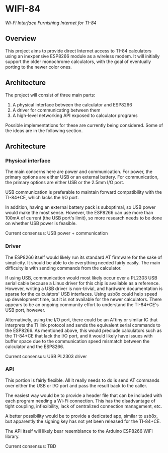 # WIFI-84
*Wi-Fi Interface Furnishing Internet for TI-84*


## Overview

This project aims to provide direct Internet access to TI-84 calculators
using an inexpensive ESP8266 module as a wireless modem.
It will initially support the older monochrome calculators,
with the goal of eventually porting to the newer color ones.

## Architecture

The project will consist of three main parts:

1. A physical interface between the calculator and ESP8266
2. A driver for communicating between them
3. A high-level networking API exposed to calculator programs

Possible implementations for these are currently being considered.
Some of the ideas are in the following section.



## Architecture


### Physical interface

The main concerns here are power and communication.
For power, the primary options are either USB or an external battery.
For communication, the primary options are either USB or the 2.5mm I/O port.

USB communication is preferable to maintain forward compatibility
with the TI-84+CE, which lacks the I/O port.

In addition, having an external battery pack is suboptimal,
so USB power would make the most sense.
However, the ESP8266 can use more than 100mA of current (the USB port's limit),
so more research needs to be done on whether USB power is feasible.

Current consensus: USB power + communication


### Driver

The ESP8266 itself would likely run its standard AT firmware
for the sake of simplicity.
It should be able to do everything needed fairly easily.
The main difficulty is with sending commands from the calculator.

If using USB, communication would most likely occur over a PL2303
USB serial cable because a Linux driver for this chip is available
as a reference.
However, writing a USB driver is non-trivial, and hardware documentation
is sparse for the calculators' USB interfaces.
Using usb8x could help speed up development time,
but it is not available for the newer calculators.
There appears to be an ongoing community effort to understand
the TI-84+CE's USB port, however.

Alternatively, using the I/O port, there could be an ATtiny or similar IC
that interprets the TI link protocol and sends the equivalent serial commands
to the ESP8266.
As mentioned above, this would preclude calculators such as the TI-84+CE
that lack the I/O port,
and it would likely have issues with buffer space due to the communication
speed mismatch between the calculator and the ESP8266.

Current consensus: USB PL2303 driver


### API

This portion is fairly flexible.
All it really needs to do is send AT commands over either the USB or I/O port
and pass the result back to the caller.

The easiest way would be to provide a header file that can be included
with each program needing a Wi-Fi connection.
This has the disadvantage of tight coupling, inflexibility,
lack of centralized connection management, etc.

A better possibility would be to provide a dedicated app, similar to usb8x,
but apparently the signing key has not yet been released for the TI-84+CE.

The API itself will likely bear resemblance to the Arduino ESP8266
WiFi library.

Current consensus: TBD
